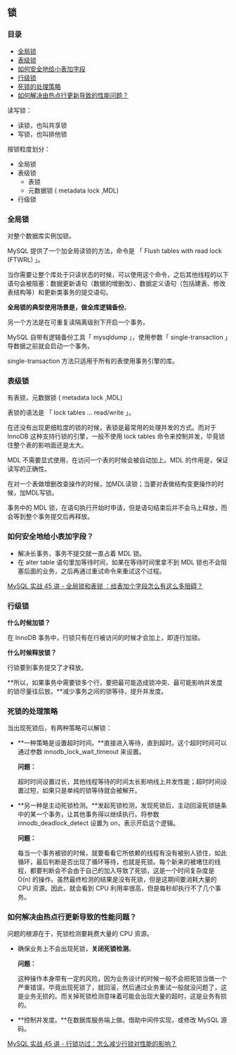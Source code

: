 ## 锁

### 目录

-  [全局锁](#全局锁)
- [表级锁](#表级锁)
- [如何安全地给小表加字段](#如何安全地给小表加字段？)
- [行级锁](#行级锁)
- [死锁的处理策略](#死锁的处理策略)
- [如何解决由热点行更新导致的性能问题？](#如何解决由热点行更新导致的性能问题？)



读写锁：

- 读锁，也叫共享锁
- 写锁，也叫排他锁



按锁粒度划分：
- 全局锁
- 表级锁
  - 表锁
  - 元数据锁 ( metadata lock ,MDL)
- 行级锁




### 全局锁
对整个数据库实例加锁。

MySQL 提供了一个加全局读锁的方法，命令是 「 Flush tables with read lock (FTWRL) 」。

当你需要让整个库处于只读状态的时候，可以使用这个命令，之后其他线程的以下语句会被阻塞：数据更新语句（数据的增删改）、数据定义语句（包括建表、修改表结构等）和更新类事务的提交语句。

**全局锁的典型使用场景是，做全库逻辑备份**。

另一个方法是在可重复读隔离级别下开启一个事务。

MySQL 自带有逻辑备份工具「 mysqldump 」，使用参数「 single-transaction 」导数据之前就会启动一个事务。

single-transaction 方法只适用于所有的表使用事务引擎的库。



### 表级锁

有表锁，元数据锁 ( metadata lock ,MDL)

表锁的语法是 「 lock tables … read/write 」。

在还没有出现更细粒度的锁的时候，表锁是最常用的处理并发的方式。而对于 InnoDB 这种支持行锁的引擎，一般不使用 lock tables 命令来控制并发，毕竟锁住整个表的影响面还是太大。



MDL 不需要显式使用，在访问一个表的时候会被自动加上。MDL 的作用是，保证读写的正确性。

在对一个表做增删改查操作的时候，加MDL读锁；当要对表做结构变更操作的时候，加MDL写锁。

事务中的 MDL 锁，在语句执行开始时申请，但是语句结束后并不会马上释放，而会等到整个事务提交后再释放。



### 如何安全地给小表加字段？

- 解决长事务，事务不提交就一直占着 MDL 锁。
- 在 alter table 语句里加等待时间，如果在等待时间里拿不到 MDL 锁也不会阻塞后面的业务，之后再通过重试命令来重试这个过程。



[MySQL 实战 45 讲 - 全局锁和表锁 ：给表加个字段怎么有这么多阻碍？](https://time.geekbang.org/column/article/69862)



### 行级锁

**什么时候加锁？**

在 InnoDB 事务中，行锁只有在行被访问的时候才会加上，即逐行加锁。

**什么时候释放锁？**

行锁要到事务提交了才释放。

**所以，如果事务中需要锁多个行，要把最可能造成锁冲突、最可能影响并发度的锁尽量往后放。**减少事务之间的锁等待，提升并发度。



### 死锁的处理策略

当出现死锁后，有两种策略可以解锁：

- **一种策略是设置超时时间。**直接进入等待，直到超时。这个超时时间可以通过参数 innodb_lock_wait_timeout 来设置。

  **问题：**

  超时时间设置过长，其他线程等待的时间太长影响线上并发性能；超时时间设置过短，如果只是单纯的锁等待就会被解开。

- **另一种是主动死锁检测。**发起死锁检测，发现死锁后，主动回滚死锁链条中的某一个事务，让其他事务得以继续执行。将参数 innodb_deadlock_detect 设置为 on，表示开启这个逻辑。

  **问题：**

  每当一个事务被锁的时候，就要看看它所依赖的线程有没有被别人锁住，如此循环，最后判断是否出现了循环等待，也就是死锁。每个新来的被堵住的线程，都要判断会不会由于自己的加入导致了死锁，这是一个时间复杂度是 O(n) 的操作。虽然最终检测的结果是没有死锁，但是这期间要消耗大量的 CPU 资源。因此，就会看到 CPU 利用率很高，但是每秒却执行不了几个事务。



### 如何解决由热点行更新导致的性能问题？

问题的根源在于，死锁检测要耗费大量的 CPU 资源。

- 确保业务上不会出现死锁，**关闭死锁检测**。

  **问题：**

  这种操作本身带有一定的风险，因为业务设计的时候一般不会把死锁当做一个严重错误，毕竟出现死锁了，就回滚，然后通过业务重试一般就没问题了，这是业务无损的。而关掉死锁检测意味着可能会出现大量的超时，这是业务有损的。

- **控制并发度。**在数据库服务端上做。借助中间件实现，或修改 MySQL 源码。





[MySQL 实战 45 讲 - 行锁功过：怎么减少行锁对性能的影响？](https://time.geekbang.org/column/article/70215)
